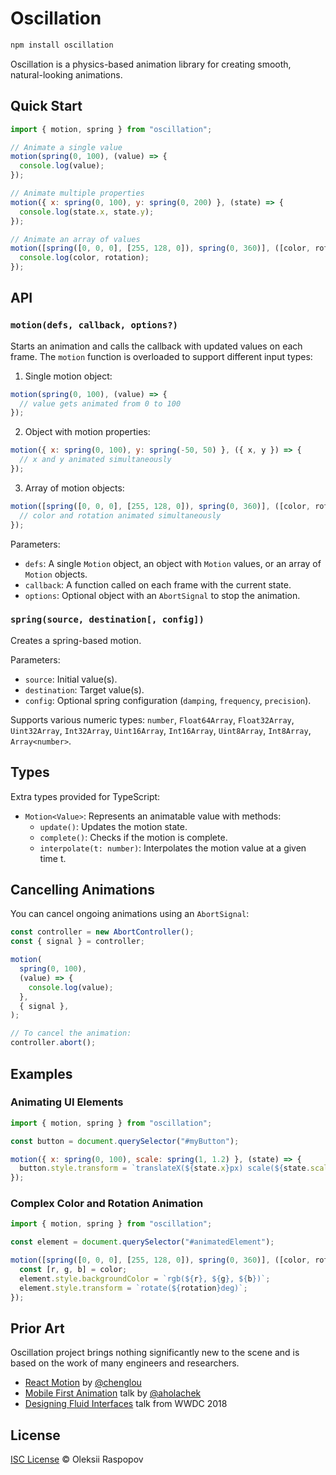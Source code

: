 # Oscillation

```bash
npm install oscillation
```

Oscillation is a physics-based animation library for creating smooth, natural-looking animations.

## Quick Start

```javascript
import { motion, spring } from "oscillation";

// Animate a single value
motion(spring(0, 100), (value) => {
  console.log(value);
});

// Animate multiple properties
motion({ x: spring(0, 100), y: spring(0, 200) }, (state) => {
  console.log(state.x, state.y);
});

// Animate an array of values
motion([spring([0, 0, 0], [255, 128, 0]), spring(0, 360)], ([color, rotation]) => {
  console.log(color, rotation);
});
```

## API

### `motion(defs, callback, options?)`

Starts an animation and calls the callback with updated values on each frame. The `motion` function
is overloaded to support different input types:

1. Single motion object:

```javascript
motion(spring(0, 100), (value) => {
  // value gets animated from 0 to 100
});
```

2. Object with motion properties:

```javascript
motion({ x: spring(0, 100), y: spring(-50, 50) }, ({ x, y }) => {
  // x and y animated simultaneously
});
```

3. Array of motion objects:

```javascript
motion([spring([0, 0, 0], [255, 128, 0]), spring(0, 360)], ([color, rotation]) => {
  // color and rotation animated simultaneously
});
```

Parameters:

- `defs`: A single `Motion` object, an object with `Motion` values, or an array of `Motion` objects.
- `callback`: A function called on each frame with the current state.
- `options`: Optional object with an `AbortSignal` to stop the animation.

### `spring(source, destination[, config])`

Creates a spring-based motion.

Parameters:

- `source`: Initial value(s).
- `destination`: Target value(s).
- `config`: Optional spring configuration (`damping`, `frequency`, `precision`).

Supports various numeric types: `number`, `Float64Array`, `Float32Array`, `Uint32Array`,
`Int32Array`, `Uint16Array`, `Int16Array`, `Uint8Array`, `Int8Array`, `Array<number>`.

## Types

Extra types provided for TypeScript:

- `Motion<Value>`: Represents an animatable value with methods:
  - `update()`: Updates the motion state.
  - `complete()`: Checks if the motion is complete.
  - `interpolate(t: number)`: Interpolates the motion value at a given time t.

## Cancelling Animations

You can cancel ongoing animations using an `AbortSignal`:

```javascript
const controller = new AbortController();
const { signal } = controller;

motion(
  spring(0, 100),
  (value) => {
    console.log(value);
  },
  { signal },
);

// To cancel the animation:
controller.abort();
```

## Examples

### Animating UI Elements

```javascript
import { motion, spring } from "oscillation";

const button = document.querySelector("#myButton");

motion({ x: spring(0, 100), scale: spring(1, 1.2) }, (state) => {
  button.style.transform = `translateX(${state.x}px) scale(${state.scale})`;
});
```

### Complex Color and Rotation Animation

```javascript
import { motion, spring } from "oscillation";

const element = document.querySelector("#animatedElement");

motion([spring([0, 0, 0], [255, 128, 0]), spring(0, 360)], ([color, rotation]) => {
  const [r, g, b] = color;
  element.style.backgroundColor = `rgb(${r}, ${g}, ${b})`;
  element.style.transform = `rotate(${rotation}deg)`;
});
```

## Prior Art

Oscillation project brings nothing significantly new to the scene and is based on the work of many
engineers and researchers.

- [React Motion](https://github.com/chenglou/react-motion) by
  [@chenglou](https://github.com/chenglou)
- [Mobile First Animation](https://github.com/aholachek/mobile-first-animation) talk by
  [@aholachek](https://github.com/aholachek)
- [Designing Fluid Interfaces](https://developer.apple.com/videos/play/wwdc2018/803/) talk from WWDC
  2018

## License

[ISC License](./LICENSE) &copy; Oleksii Raspopov
